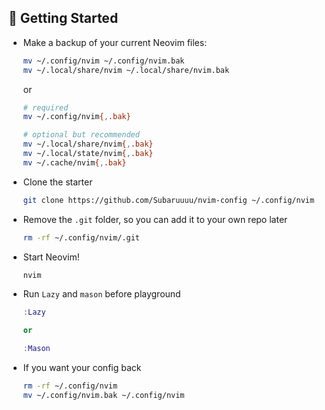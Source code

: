 ## 🚀 Getting Started

- Make a backup of your current Neovim files:

  ```sh
  mv ~/.config/nvim ~/.config/nvim.bak
  mv ~/.local/share/nvim ~/.local/share/nvim.bak
  ```

  or

  ```sh
  # required
  mv ~/.config/nvim{,.bak}

  # optional but recommended
  mv ~/.local/share/nvim{,.bak}
  mv ~/.local/state/nvim{,.bak}
  mv ~/.cache/nvim{,.bak}
  ```

- Clone the starter

  ```sh
  git clone https://github.com/Subaruuuu/nvim-config ~/.config/nvim
  ```

- Remove the `.git` folder, so you can add it to your own repo later

  ```sh
  rm -rf ~/.config/nvim/.git
  ```

- Start Neovim!

  ```sh
  nvim
  ```

- Run `Lazy` and `mason` before playground
  ```lua
  :Lazy

  or

  :Mason
  ```

- If you want your config back
  ```sh
  rm -rf ~/.config/nvim
  mv ~/.config/nvim.bak ~/.config/nvim
  ```
